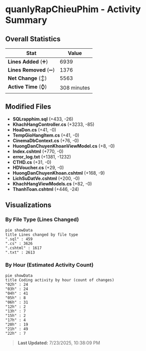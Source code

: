 # quanlyRapChieuPhim - Activity Summary 

## Overall Statistics

| Stat                   | Value                                                             |
| ---------------------- | ----------------------------------------------------------------- |
| **Lines Added** (➕)   | 6939                                          |
| **Lines Removed** (➖) | 1376                                        |
| **Net Change** (↕)    | 5563                |
| **Active Time** (⌚)   | 308 minutes |


## Modified Files
- **SQLrapphim.sql** (+433, -26)
- **KhachHangController.cs** (+3233, -85)
- **HoaDon.cs** (+41, -0)
- **TempGioHangItem.cs** (+41, -0)
- **CinemaDbContext.cs** (+76, -0)
- **HuongDanChuyenKhoanViewModel.cs** (+8, -0)
- **Index.cshtml** (+770, -0)
- **error_log.txt** (+1381, -1232)
- **CTHD.cs** (+31, -0)
- **HDVoucher.cs** (+29, -0)
- **HuongDanChuyenKhoan.cshtml** (+168, -9)
- **LichSuDatVe.cshtml** (+200, -0)
- **KhachHangViewModels.cs** (+82, -0)
- **ThanhToan.cshtml** (+446, -24)

## Visualizations

### By File Type (Lines Changed)

```mermaid
pie showData
title Lines changed by file type
".sql" : 459
".cs" : 3626
".cshtml" : 1617
".txt" : 2613
```

### By Hour (Estimated Activity Count)

```mermaid
pie showData
title Coding activity by hour (count of changes)
"02h" : 24
"03h" : 24
"04h" : 41
"05h" : 8
"06h" : 31
"12h" : 2
"13h" : 7
"15h" : 2
"17h" : 4
"20h" : 19
"21h" : 49
"22h" : 7
```


> **Last Updated:** 7/23/2025, 10:38:09 PM